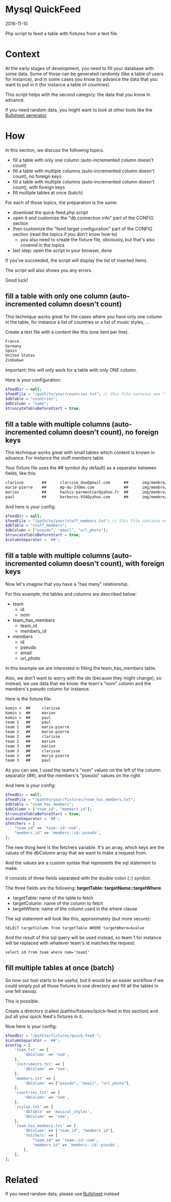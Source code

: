 Mysql QuickFeed
===================
2016-11-10




Php script to feed a table with fixtures from a text file.



Context
==========

At the early stages of development, you need to fill your database with some data.
Some of those can be generated randomly (like a table of users for instance), and in some cases you know by advance
the data that you want to put in it (for instance a table of countries).

This script helps with the second category: the data that you know in advance.

If you need random data, you might want to look at other tools like the [Bullsheet generator](https://github.com/lingtalfi/BullSheet).




How
===========

In this section, we discuss the following topics.


- fill a table with only one column (auto-incremented column doesn't count)
- fill a table with multiple columns (auto-incremented column doesn't count), no foreign keys
- fill a table with multiple columns (auto-incremented column doesn't count), with foreign keys
- fill multiple tables at once (batch)


For each of those topics, the preparation is the same:

- download the quick-feed.php script
- open it and customize the "db connection info" part of the CONFIG section
- then customize the "feed target configuration" part of the CONFIG section (read the topics if you don't know how to)
	- you also need to create the fixture file, obviously, but that's also covered in the topics
- last step: open the script in your browser, done


If you've succeeded, the script will display the list of inserted items.

The script will also shows you any errors.

Good luck!




fill a table with only one column (auto-incremented column doesn't count)
------------------------------------------


This technique works great for the cases where you have only one column in the table, for instance a list of countries or
a list of music styles, ...

Create a text file with a content like this (one item per line).

```txt
France
Germany
Spain
United States
Zimbabwe
```

Important: this will only work for a table with only ONE column.


Here is your configuration:

```php
$feedDir = null;
$feedFile = "/path/to/your/countries.txt"; // this file contains one "item" per line
$dbTable = "countries";
$dbColumn = "name";
$truncateTableBeforeStart = true;
```





fill a table with multiple columns (auto-incremented column doesn't count), no foreign keys
------------------------------------------

This technique works great with small tables which content is known in advance.
For instance the stuff members table.


Your fixture file uses the ## symbol (by default) as a separator between fields, like this:


```txt
clarisse        ##      clarisse_doe@gmail.com      ##      img/membre/clarisse.jpg
marie-pierre    ##      mp-du-37@me.com             ##      img/membre/marie-pierre.jpg
marion          ##      hachis-parmentier@yahoo.fr  ##      img/membre/marion.jpg
paul            ##      kerberos-934@yahoo.com      ##      img/membre/paul.jpg
```



And here is your config:

```php
$feedDir = null;
$feedFile = "/path/to/your/stuff_members.txt"; // this file contains one "item" per line
$dbTable = "stuff_members";
$dbColumn = ["pseudo", "email", "url_photo"];
$truncateTableBeforeStart = true;
$columnSeparator = '##';
```



fill a table with multiple columns (auto-incremented column doesn't count), with foreign keys
-----------------------------------------------------------------------------------------------

Now let's imagine that you have a "has many" relationship.

For this example, the tables and columns are described below:

- team
	- id
	- nom
- team_has_members
	- team_id
	- members_id
- members
	- id
	- pseudo
	- email
	- url_photo

In this example we are interested in filling the team_has_members table.

Also, we don't want to worry with the ids (because they might change), so instead, we use data that we know: the team's "nom" column and the members's pseudo column for instance.

Here is the fixture file:

```txt
komin >  ## 	clarisse
komin >  ## 	marion
komin >  ## 	paul
team 1   ## 	paul
team 1   ## 	marie-pierre
team 2   ## 	marie-pierre
team 2   ## 	clarisse
team 2   ## 	marion
team 3   ## 	marion
team 3   ## 	clarisse
team 3   ## 	marie-pierre
team 3   ## 	paul
```


As you can see, I used the teams's "nom" values on the left of the column separator (##), and the members's "pseudo" values on the right.


And here is your config:

```php
$feedDir = null;
$feedFile = "/pathto/your/fixtures/team_has_members.txt";
$dbTable = "team_has_members";
$dbColumn = ["team_id", "members_id"];
$truncateTableBeforeStart = true;
$columnSeparator = '##';
$fetchers = [
    "team_id" => 'team::id::nom',
    "members_id" => 'members::id::pseudo',
];
```

The new thing here is the fetchers variable.
It's an array, which keys are the values of the dbColumn array that we want to make a request from.

And the values are a custom syntax that represents the sql statement to make.

It consists of three fields separated with the double colon (::) symbol.


The three fields are the following: **targetTable::targetName::targetWhere**.

- targetTable: name of the table to fetch
- targetColumn: name of the column to fetch
- targetWhere: name of the column used in the where clause


The sql statement will look like this, approximately (but more secure):
```mysql	
SELECT targetColumn from targetTable WHERE targetWhere=$value
```	

And the result of this sql query will be used instead, so team 1 for instance will be replaced with whatever team's id matches the request:

```mysql
select id from team where nom='team1'
```





fill multiple tables at once (batch)
----------------------------------------

So now our tool starts to be useful, but it would be an easier workflow if we could simply put all those fixtures in one directory
and fill all the tables in one fell swoop.

This is possible.

Create a directory (called /pathto/fixtures/quick-feed in this section) and put all your quick feed's fixtures in it.

Now here is your config:

```php
$feedDir = "/pathto/fixtures/quick-feed ";
$columnSeparator = '##';
$config = [
    'team.txt' => [
        'dbColumn' => 'nom',
    ],
    'instruments.txt' => [
        'dbColumn' => 'nom',
    ],
    'members.txt' => [
        'dbColumn' => ["pseudo", "email", "url_photo"],
    ],
    'countries.txt' => [
        'dbColumn' => 'nom',
    ],
    'styles.txt' => [
        'dbTable' => 'musical_styles',
        'dbColumn' => 'nom',
    ],
    'team_has_members.txt' => [
        'dbColumn' => ["team_id", "members_id"],
        'fetchers' => [
			"team_id" => 'team::id::nom',
		    "members_id" => 'members::id::pseudo',
        ],
    ],
];
```









Related
============

If you need random data, please use [Bullsheet](https://github.com/lingtalfi/BullSheet) instead





